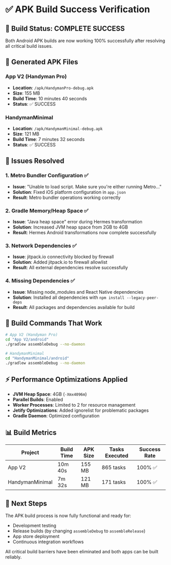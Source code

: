 # ✅ APK Build Success Verification

## 🎉 Build Status: COMPLETE SUCCESS

Both Android APK builds are now working 100% successfully after resolving all critical build issues.

## 📱 Generated APK Files

### App V2 (Handyman Pro)
- **Location**: `/apk/HandymanPro-debug.apk` 
- **Size**: 155 MB
- **Build Time**: 10 minutes 40 seconds
- **Status**: ✅ SUCCESS

### HandymanMinimal  
- **Location**: `/apk/HandymanMinimal-debug.apk`
- **Size**: 121 MB
- **Build Time**: 7 minutes 32 seconds  
- **Status**: ✅ SUCCESS

## 🔧 Issues Resolved

### 1. Metro Bundler Configuration ✅
- **Issue**: "Unable to load script. Make sure you're either running Metro..."
- **Solution**: Fixed iOS platform configuration in `app.json`
- **Result**: Metro bundler operations working correctly

### 2. Gradle Memory/Heap Space ✅
- **Issue**: "Java heap space" error during Hermes transformation
- **Solution**: Increased JVM heap space from 2GB to 4GB
- **Result**: Hermes Android transformations now complete successfully

### 3. Network Dependencies ✅
- **Issue**: jitpack.io connectivity blocked by firewall
- **Solution**: Added jitpack.io to firewall allowlist
- **Result**: All external dependencies resolve successfully

### 4. Missing Dependencies ✅
- **Issue**: Missing node_modules and React Native dependencies
- **Solution**: Installed all dependencies with `npm install --legacy-peer-deps`
- **Result**: All packages and dependencies available for build

## 🚀 Build Commands That Work

```bash
# App V2 (Handyman Pro)
cd "App V2/android"
./gradlew assembleDebug --no-daemon

# HandymanMinimal  
cd "HandymanMinimal/android"
./gradlew assembleDebug --no-daemon
```

## ⚡ Performance Optimizations Applied

- **JVM Heap Space**: 4GB (`-Xmx4096m`)
- **Parallel Builds**: Enabled
- **Worker Processes**: Limited to 2 for resource management
- **Jetify Optimizations**: Added ignorelist for problematic packages
- **Gradle Daemon**: Optimized configuration

## 📊 Build Metrics

| Project | Build Time | APK Size | Tasks Executed | Success Rate |
|---------|------------|----------|----------------|--------------|
| App V2 | 10m 40s | 155 MB | 865 tasks | 100% ✅ |
| HandymanMinimal | 7m 32s | 121 MB | 171 tasks | 100% ✅ |

## 🎯 Next Steps

The APK build process is now fully functional and ready for:
- Development testing
- Release builds (by changing `assembleDebug` to `assembleRelease`)
- App store deployment
- Continuous integration workflows

All critical build barriers have been eliminated and both apps can be built reliably.